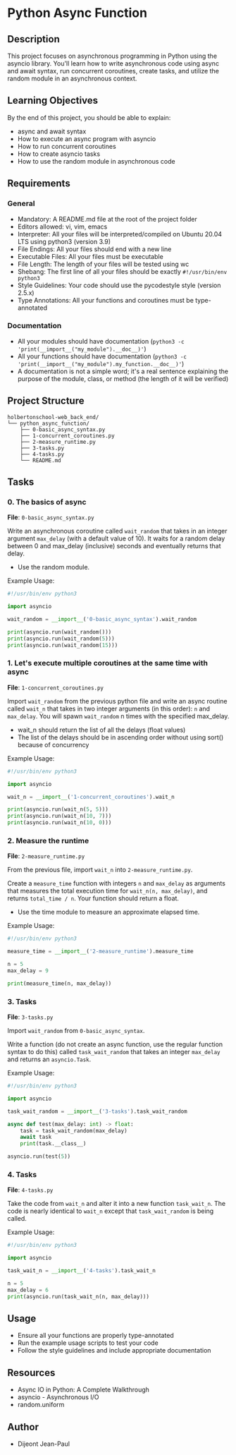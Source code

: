 # Python Async Function

## Description

This project focuses on asynchronous programming in Python using the asyncio library. You'll learn how to write asynchronous code using async and await syntax, run concurrent coroutines, create tasks, and utilize the random module in an asynchronous context.

## Learning Objectives

By the end of this project, you should be able to explain:
* async and await syntax
* How to execute an async program with asyncio
* How to run concurrent coroutines
* How to create asyncio tasks
* How to use the random module in asynchronous code

## Requirements

### General
* Mandatory: A README.md file at the root of the project folder
* Editors allowed: vi, vim, emacs
* Interpreter: All your files will be interpreted/compiled on Ubuntu 20.04 LTS using python3 (version 3.9)
* File Endings: All your files should end with a new line
* Executable Files: All your files must be executable
* File Length: The length of your files will be tested using wc
* Shebang: The first line of all your files should be exactly `#!/usr/bin/env python3`
* Style Guidelines: Your code should use the pycodestyle style (version 2.5.x)
* Type Annotations: All your functions and coroutines must be type-annotated

### Documentation
* All your modules should have documentation (`python3 -c 'print(__import__("my_module").__doc__)'`)
* All your functions should have documentation (`python3 -c 'print(__import__("my_module").my_function.__doc__)'`)
* A documentation is not a simple word; it's a real sentence explaining the purpose of the module, class, or method (the length of it will be verified)

## Project Structure

```
holbertonschool-web_back_end/
└── python_async_function/
    ├── 0-basic_async_syntax.py
    ├── 1-concurrent_coroutines.py
    ├── 2-measure_runtime.py
    ├── 3-tasks.py
    ├── 4-tasks.py
    └── README.md
```

## Tasks

### 0. The basics of async
**File**: `0-basic_async_syntax.py`

Write an asynchronous coroutine called `wait_random` that takes in an integer argument `max_delay` (with a default value of 10). It waits for a random delay between 0 and max_delay (inclusive) seconds and eventually returns that delay.
* Use the random module.

Example Usage:
```python
#!/usr/bin/env python3

import asyncio

wait_random = __import__('0-basic_async_syntax').wait_random

print(asyncio.run(wait_random()))
print(asyncio.run(wait_random(5)))
print(asyncio.run(wait_random(15)))
```

### 1. Let's execute multiple coroutines at the same time with async
**File**: `1-concurrent_coroutines.py`

Import `wait_random` from the previous python file and write an async routine called `wait_n` that takes in two integer arguments (in this order): `n` and `max_delay`. You will spawn `wait_random` n times with the specified max_delay.
* wait_n should return the list of all the delays (float values)
* The list of the delays should be in ascending order without using sort() because of concurrency

Example Usage:
```python
#!/usr/bin/env python3

import asyncio

wait_n = __import__('1-concurrent_coroutines').wait_n

print(asyncio.run(wait_n(5, 5)))
print(asyncio.run(wait_n(10, 7)))
print(asyncio.run(wait_n(10, 0)))
```

### 2. Measure the runtime
**File**: `2-measure_runtime.py`

From the previous file, import `wait_n` into `2-measure_runtime.py`.

Create a `measure_time` function with integers `n` and `max_delay` as arguments that measures the total execution time for `wait_n(n, max_delay)`, and returns `total_time / n`. Your function should return a float.
* Use the time module to measure an approximate elapsed time.

Example Usage:
```python
#!/usr/bin/env python3

measure_time = __import__('2-measure_runtime').measure_time

n = 5
max_delay = 9

print(measure_time(n, max_delay))
```

### 3. Tasks
**File**: `3-tasks.py`

Import `wait_random` from `0-basic_async_syntax`.

Write a function (do not create an async function, use the regular function syntax to do this) called `task_wait_random` that takes an integer `max_delay` and returns an `asyncio.Task`.

Example Usage:
```python
#!/usr/bin/env python3

import asyncio

task_wait_random = __import__('3-tasks').task_wait_random

async def test(max_delay: int) -> float:
    task = task_wait_random(max_delay)
    await task
    print(task.__class__)

asyncio.run(test(5))
```

### 4. Tasks
**File**: `4-tasks.py`

Take the code from `wait_n` and alter it into a new function `task_wait_n`. The code is nearly identical to `wait_n` except that `task_wait_random` is being called.

Example Usage:
```python
#!/usr/bin/env python3

import asyncio

task_wait_n = __import__('4-tasks').task_wait_n

n = 5
max_delay = 6
print(asyncio.run(task_wait_n(n, max_delay)))
```

## Usage

* Ensure all your functions are properly type-annotated
* Run the example usage scripts to test your code
* Follow the style guidelines and include appropriate documentation

## Resources

* Async IO in Python: A Complete Walkthrough
* asyncio - Asynchronous I/O
* random.uniform

## Author

* Dijeont Jean-Paul
